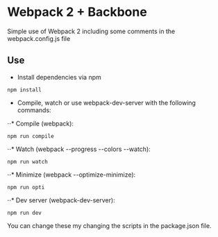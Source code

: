 # Webpack 2 + Backbone
Simple use of Webpack 2 including some comments in the webpack.config.js file

## Use
- Install dependencies via npm
```
npm install
```


- Compile, watch or use webpack-dev-server with the following commands:

⋅⋅* Compile (webpack):
```
npm run compile 
```


⋅⋅* Watch (webpack --progress --colors --watch):
```
npm run watch 
```


⋅⋅* Minimize (webpack --optimize-minimize):
```
npm run opti 
```


⋅⋅* Dev server (webpack-dev-server):
```
npm run dev 
```


You can change these my changing the scripts in the package.json file.
